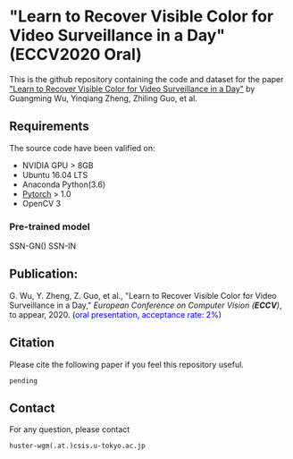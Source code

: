 # "Learn to Recover Visible Color for Video Surveillance in a Day" (ECCV2020 Oral)

This is the github repository containing the code and dataset for the paper ["Learn to Recover Visible Color for Video Surveillance in a Day"]() by Guangming Wu, Yinqiang Zheng, Zhiling Guo, et al.


## Requirements

The source code have been valified on:

- NVIDIA GPU > 8GB
- Ubuntu 16.04 LTS
- Anaconda Python(3.6)
- [Pytorch](https://pytorch.org/) > 1.0
- OpenCV 3

### Pre-trained model

SSN-GN()
SSN-IN

## Publication:
G. Wu, Y. Zheng, Z. Guo, et al., &quot;Learn to Recover Visible Color for Video Surveillance in a Day,&quot; <i>European Conference on Computer Vision (**ECCV**)</i>, to appear, 2020. (<font color="blue">oral presentation, acceptance rate: 2%</font>)  


## Citation
Please cite the following paper if you feel this repository useful.
```
pending

```

## Contact
For any question, please contact
```
huster-wgm(.at.)csis.u-tokyo.ac.jp
```

